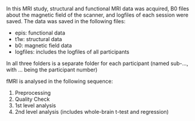 In this MRI study, structural and functional MRI data was acquired, B0 files about the magnetic field of the scanner, and logfiles of each session were saved. The data was saved in the following files:
- epis: functional data
- t1w: structural data
- b0: magnetic field data
- logfiles: includes the logfiles of all participants

In all three folders is a separate folder for each participant (named sub-..., with ... being the participant number)



fMRI is analysed in the following sequence:
1. Preprocessing
2. Quality Check
3. 1st level analysis
4. 2nd level analysis (includes whole-brain t-test and regression)


